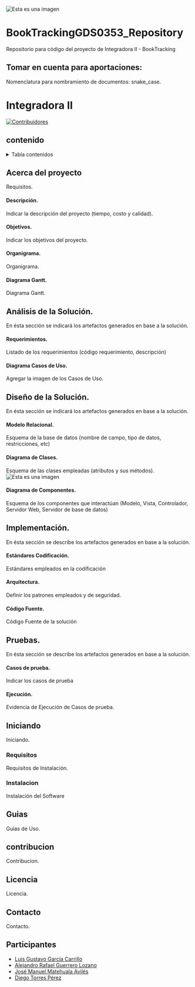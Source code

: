 ![Esta es una imagen](https://cdn.pixabay.com/photo/2022/03/13/05/00/05-00-35-473_960_720.png)
# BookTrackingGDS0353_Repository
Repositorio para código del proyecto de Integradora II - BookTracking

## Tomar en cuenta para aportaciones:
Nomenclatura para nombramiento de documentos: snake_case.
# Integradora II
[![Contribuidores][contribuidores-shield]][contributors-url]

## contenido
<details>
  <summary>Tabla contenidos</summary>
  <ol>
    <li>
      <a href="#acerca-del-proyecto">Acerca del Proyecto</a>
      <ul>
        <li><a href="#descripción">Descripción</a></li>
        <li><a href="#objetivos">Objetivos</a></li>
        <li><a href="#organigrama">Organigrama</a></li>
        <li><a href="#diagrama-gantt">Diagrama Gantt</a></li>
      </ul>
    </li>
    <li>
      <a href="#análisis-de-la-solución">Análisis de la Solución</a>
      <ul>
        <li><a href="#requerimientos">Requerimientos</a></li>
        <li><a href="#diagrama-casos-de-uso">Diagrama de Casos de Uso</a></li>
      </ul>
    </li>
    <li>
      <a href="#diseño-de-la-solución">Diseño de la Solución</a>
      <ul>
        <li><a href="#modelo-relacional">Modelo Relacional</a></li>
        <li><a href="#diagrama-de-clases">Diagrama de Clases</a></li>
        <li><a href="#diagrama-de-componentes">Diagrama de Componentes</a></li>
      </ul>
    </li>    
    <li>
      <a href="#implementación">Implementación</a>
      <ul>
        <li><a href="#estándares-codificación">Estándares Codificación</a></li>
        <li><a href="#arquitectura">Arquitectura</a></li>
        <li><a href="#código-fuente">Código Fuente</a></li>
      </ul>
    </li>      
    <li>
      <a href="#pruebas">Pruebas</a>
      <ul>
        <li><a href="#casos-de-prueba">Casos de prueba</a></li>
        <li><a href="#ejecución">Ejecución</a></li>
      </ul>
    </li>       
    <li><a href="#guias">Guias</a></li>
    <li><a href="#contribucion">Contribución</a></li>
    <li><a href="#licencia">licencia</a></li>
    <li><a href="#contacto">Contacto</a></li>
    <li><a href="#participantes">Participantes</a></li>
  </ol>
</details>

<!-- Acerca del proyecto -->
## Acerca del proyecto
Requisitos.

<!-- Descripción -->
#### Descripción.
Indicar la descripción del proyecto (tiempo, costo y calidad).

<!-- Objetivos -->
#### Objetivos.
Indicar los objetivos del proyecto.

<!-- Organigrama -->
#### Organigrama.
Organigrama.

<!-- Diagrama Gantt -->
#### Diagrama Gantt.
Diagrama Gantt.

<!-- Análisis del proyecto -->
## Análisis de la Solución.
En ésta sección se indicará los artefactos generados en base a la solución.

<!-- Requerimientos -->
#### Requerimientos.
Listado de los requerimientos (código requerimiento, descripción)

<!-- Diagrama de Casos de Uso -->
#### Diagrama Casos de Uso.
Agregar la imagen de los Casos de Uso.



<!-- Diseño del proyecto -->
## Diseño de la Solución.
En ésta sección se indicará los artefactos generados en base a la solución.

<!-- Modelo Relacional -->
#### Modelo Relacional.
Esquema de la base de datos (nombre de campo, tipo de datos, restricciones, etc)

<!-- Diagrama de Clases -->
#### Diagrama de Clases.
Esquema de las clases empleadas (atributos y sus métodos).
![Esta es una imagen](https://cdn.pixabay.com/photo/2022/03/13/04/55/04-55-28-327_960_720.png)

<!-- Diagrama de Componentes -->
#### Diagrama de Componentes.
Esquema de los componentes que interactúan (Modelo, Vista, Controlador, Servidor Web, Servidor de base de datos)


<!-- Implementación del proyecto -->
## Implementación.
En ésta sección se describe  los artefactos generados en base a la solución.

<!-- Estándares de Codificación -->
#### Estándares Codificación.
Estándares empleados en la codificación

<!-- Arquitectura MVC y Middleware -->
#### Arquitectura.
Definir los patrones empleados y de seguridad.

<!-- Código Fuente -->
#### Código Fuente.
Código Fuente de la solución


<!-- Pruebas proyecto -->
## Pruebas.
En ésta sección se describe  los artefactos generados en base a la solución.

<!-- Casos de prueba -->
#### Casos de prueba.
Indicar los casos de prueba

<!-- Ejecución Casos de prueba -->
#### Ejecución.
Evidencia de Ejecución de Casos de prueba.


<!-- Iniciando -->
## Iniciando
Iniciando.

<!-- Requisitos -->
### Requisitos
Requisitos de Instalación.

<!-- Instalación -->
### Instalacion
Instalación del Software


## Guias
Guias de Uso.

## contribucion
Contribucion.

## Licencia
Licencia.

## Contacto
Contacto.

## Participantes
* [Luis Gustavo García Carrillo]()
* [Alejandro Rafael Guerrero Lozano]()
* [José Manuel Matehuala Avilés]()
* [Diego Torres Pérez]()

[contribuidores-shield]: https://img.shields.io/github/contributors/github_username/repo_name.svg?style=for-the-badge
[contributors-url]: https://github.com/github_username/repo_name/graphs/contributors


